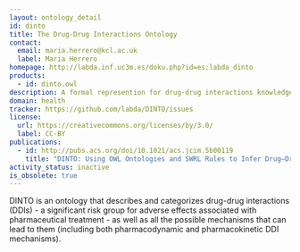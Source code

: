 ```yaml
---
layout: ontology_detail
id: dinto
title: The Drug-Drug Interactions Ontology
contact:
  email: maria.herrero@kcl.ac.uk
  label: Maria Herrero
homepage: http://labda.inf.uc3m.es/doku.php?id=es:labda_dinto
products:
  - id: dinto.owl
description: A formal represention for drug-drug interactions knowledge.
domain: health
tracker: https://github.com/labda/DINTO/issues
license:
  url: https://creativecommons.org/licenses/by/3.0/
  label: CC-BY
publications:
  - id: http://pubs.acs.org/doi/10.1021/acs.jcim.5b00119
    title: "DINTO: Using OWL Ontologies and SWRL Rules to Infer Drug–Drug Interactions and Their Mechanisms."
activity_status: inactive
is_obsolete: true
---
```


DINTO is an ontology that describes and categorizes drug-drug interactions (DDIs) - a significant risk group for adverse effects associated with pharmaceutical treatment - as well as all the possible mechanisms that can lead to them (including both pharmacodynamic and pharmacokinetic DDI mechanisms).
